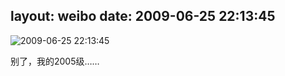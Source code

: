 layout: weibo
date: 2009-06-25 22:13:45
---
<meta name="referrer" content="no-referrer" />

<img src="/images/favicon.ico" style="float: left;"/>2009-06-25 22:13:45

别了，我的2005级……

